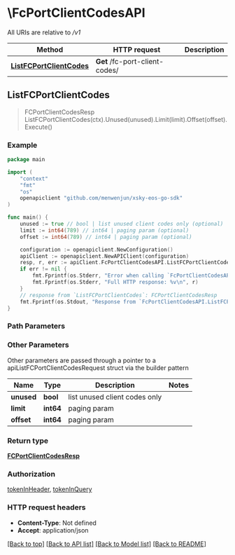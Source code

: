 # \FcPortClientCodesAPI

All URIs are relative to */v1*

Method | HTTP request | Description
------------- | ------------- | -------------
[**ListFCPortClientCodes**](FcPortClientCodesAPI.md#ListFCPortClientCodes) | **Get** /fc-port-client-codes/ | 



## ListFCPortClientCodes

> FCPortClientCodesResp ListFCPortClientCodes(ctx).Unused(unused).Limit(limit).Offset(offset).Execute()





### Example

```go
package main

import (
	"context"
	"fmt"
	"os"
	openapiclient "github.com/menwenjun/xsky-eos-go-sdk"
)

func main() {
	unused := true // bool | list unused client codes only (optional)
	limit := int64(789) // int64 | paging param (optional)
	offset := int64(789) // int64 | paging param (optional)

	configuration := openapiclient.NewConfiguration()
	apiClient := openapiclient.NewAPIClient(configuration)
	resp, r, err := apiClient.FcPortClientCodesAPI.ListFCPortClientCodes(context.Background()).Unused(unused).Limit(limit).Offset(offset).Execute()
	if err != nil {
		fmt.Fprintf(os.Stderr, "Error when calling `FcPortClientCodesAPI.ListFCPortClientCodes``: %v\n", err)
		fmt.Fprintf(os.Stderr, "Full HTTP response: %v\n", r)
	}
	// response from `ListFCPortClientCodes`: FCPortClientCodesResp
	fmt.Fprintf(os.Stdout, "Response from `FcPortClientCodesAPI.ListFCPortClientCodes`: %v\n", resp)
}
```

### Path Parameters



### Other Parameters

Other parameters are passed through a pointer to a apiListFCPortClientCodesRequest struct via the builder pattern


Name | Type | Description  | Notes
------------- | ------------- | ------------- | -------------
 **unused** | **bool** | list unused client codes only | 
 **limit** | **int64** | paging param | 
 **offset** | **int64** | paging param | 

### Return type

[**FCPortClientCodesResp**](FCPortClientCodesResp.md)

### Authorization

[tokenInHeader](../README.md#tokenInHeader), [tokenInQuery](../README.md#tokenInQuery)

### HTTP request headers

- **Content-Type**: Not defined
- **Accept**: application/json

[[Back to top]](#) [[Back to API list]](../README.md#documentation-for-api-endpoints)
[[Back to Model list]](../README.md#documentation-for-models)
[[Back to README]](../README.md)

